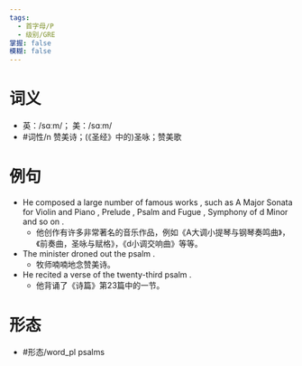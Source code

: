 ```yaml
---
tags:
  - 首字母/P
  - 级别/GRE
掌握: false
模糊: false
---
```

# 词义
- 英：/sɑːm/； 美：/sɑːm/
- #词性/n  赞美诗；(《圣经》中的)圣咏；赞美歌
# 例句
- He composed a large number of famous works , such as A Major Sonata for Violin and Piano , Prelude , Psalm and Fugue , Symphony of d Minor and so on .
	- 他创作有许多非常著名的音乐作品，例如《A大调小提琴与钢琴奏鸣曲》，《前奏曲，圣咏与赋格》，《d小调交响曲》等等。
- The minister droned out the psalm .
	- 牧师喃喃地念赞美诗。
- He recited a verse of the twenty-third psalm .
	- 他背诵了《诗篇》第23篇中的一节。
# 形态
- #形态/word_pl psalms
